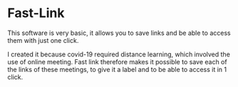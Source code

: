 # Fast-Link

This software is very basic, it allows you to save links and be able to access them with just one click.

I created it because covid-19 required distance learning, which involved the use of online meeting. Fast link therefore makes it possible to save each of the links of these meetings, to give it a label and to be able to access it in 1 click.
